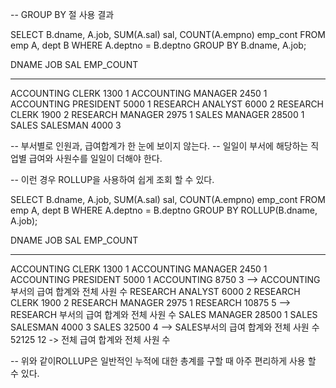 -- GROUP BY 절 사용 결과

SELECT B.dname, A.job, SUM(A.sal) sal, COUNT(A.empno) emp_cont
FROM emp A, dept B
WHERE A.deptno = B.deptno
GROUP BY B.dname, A.job;

DNAME       JOB               SAL  EMP_COUNT
----------  ---------- ---------- ----------
ACCOUNTING  CLERK            1300          1
ACCOUNTING  MANAGER          2450          1
ACCOUNTING  PRESIDENT        5000          1
RESEARCH    ANALYST          6000          2
RESEARCH    CLERK            1900          2
RESEARCH    MANAGER          2975          1
SALES       MANAGER         28500          1
SALES       SALESMAN         4000          3


-- 부서별로 인원과, 급여합계가 한 눈에 보이지 않는다.
-- 일일이 부서에 해당하는 직업별 급여와 사원수를 일일이 더해야 한다.

-- 이런 경우 ROLLUP을 사용하여 쉽게 조회 할 수 있다.


SELECT B.dname, A.job, SUM(A.sal) sal, COUNT(A.empno) emp_cont
FROM emp A, dept B
WHERE A.deptno = B.deptno
GROUP BY ROLLUP(B.dname, A.job);

DNAME      JOB               SAL  EMP_COUNT
---------- ---------- ---------- ----------
ACCOUNTING CLERK            1300          1
ACCOUNTING MANAGER          2450          1
ACCOUNTING PRESIDENT        5000          1
ACCOUNTING                  8750          3  -->  ACCOUNTING 부서의 급여 합계와 전체 사원 수
RESEARCH   ANALYST          6000          2
RESEARCH   CLERK            1900          2
RESEARCH   MANAGER          2975          1
RESEARCH                   10875          5 -->  RESEARCH 부서의 급여 합계와 전체 사원 수
SALES      MANAGER         28500          1
SALES      SALESMAN         4000          3
SALES                      32500          4 -->  SALES부서의 급여 합계와 전체 사원 수
                               52125         12 ->  전체 급여 합계와 전체 사원 수
 

-- 위와 같이ROLLUP은 일반적인 누적에 대한 총계를 구할 때 아주 편리하게 사용 할 수 있다.
